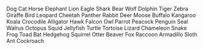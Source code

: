 Dog
Cat
Horse
Elephant
Lion
Eagle
Shark
Bear
Wolf
Dolphin
Tiger
Zebra
Giraffe
Bird
Leopard
Cheetah
Panther
Rabbit
Deer
Moose
Buffalo
Kangaroo
Koala
Crocodile
Alligator
Hawk
Falcon
Owl
Parrot
Peacock
Penguin
Seal
Walrus
Octopus
Squid
Jellyfish
Turtle
Tortoise
Lizard
Chameleon
Snake
Frog
Toad
Bat
Hedgehog
Squirrel
Otter
Beaver
Fox
Raccoon
Armadillo
Sloth
Ant
Cockroach